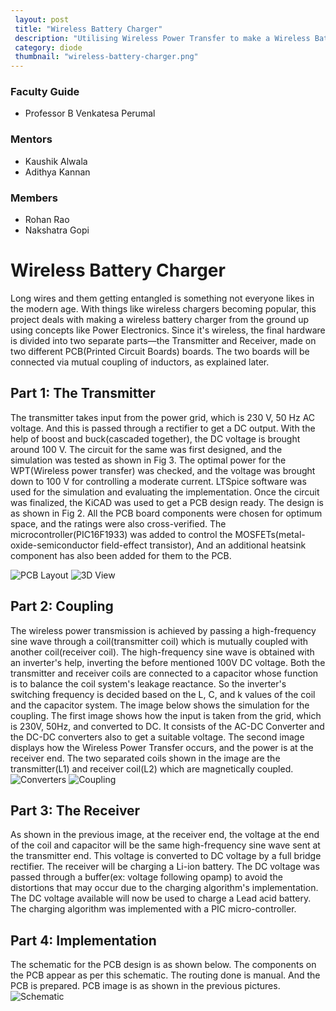 ```yaml
---
 layout: post
 title: "Wireless Battery Charger"
 description: "Utilising Wireless Power Transfer to make a Wireless Battery Charger"
 category: diode
 thumbnail: "wireless-battery-charger.png"
---
```


### Faculty Guide
- Professor B Venkatesa Perumal

### Mentors
- Kaushik Alwala
- Adithya Kannan

### Members
- Rohan Rao
- Nakshatra Gopi

# Wireless Battery Charger
Long wires and them getting entangled is something not everyone likes in the modern age. With things like wireless chargers becoming popular, this project deals with making a wireless battery charger from the ground up using concepts like Power Electronics. Since it's wireless, the final hardware is divided into two separate parts—the Transmitter and Receiver, made on two different PCB(Printed Circuit Boards) boards. The two boards will be connected via mutual coupling of inductors, as explained later.

## Part 1: The Transmitter
The transmitter takes input from the power grid, which is 230 V, 50 Hz AC voltage. And this is passed through a rectifier to get a DC output. With the help of boost and buck(cascaded together), the DC voltage is brought around 100 V. The circuit for the same was first designed, and the simulation was tested as shown in Fig 3. The optimal power for the WPT(Wireless power transfer) was checked, and the voltage was brought down to 100 V for controlling a moderate current. 
LTSpice software was used for the simulation and evaluating the implementation. Once the circuit was finalized, the KiCAD was used to get a PCB design ready. The design is as shown in Fig 2. All the PCB board components were chosen for optimum space, and the ratings were also cross-verified. The microcontroller(PIC16F1933) was added to control the MOSFETs(metal-oxide-semiconductor field-effect transistor), And an additional heatsink component has also been added for them to the PCB. 

![PCB Layout](/virtual-expo/assets/img/diode/WPTPCBlayout.jpg)
![3D View](/virtual-expo/assets/img/diode/WPTPCB.jpg)

## Part 2: Coupling
The wireless power transmission is achieved by passing a high-frequency sine wave through a coil(transmitter coil) which is mutually coupled with another coil(receiver coil). The high-frequency sine wave is obtained with an inverter's help, inverting the before mentioned 100V DC voltage. Both the transmitter and receiver coils are connected to a capacitor whose function is to balance the coil system's leakage reactance. So the inverter's switching frequency is decided based on the L, C, and k values of the coil and the capacitor system.
The image below shows the simulation for the coupling. The first image shows how the input is taken from the grid, which is 230V, 50Hz, and converted to DC. It consists of the AC-DC Converter and the DC-DC converters also to get a suitable voltage. The second image displays how the Wireless Power Transfer occurs, and the power is at the receiver end. The two separated coils shown in the image are the transmitter(L1) and receiver coil(L2) which are magnetically coupled.  
![Converters](/virtual-expo/assets/img/diode/WPTConverters.jpg)
![Coupling](/virtual-expo/assets/img/diode/WPTCoupling.jpg)

## Part 3: The Receiver
As shown in the previous image, at the receiver end, the voltage at the end of the coil and capacitor will be the same high-frequency sine wave sent at the transmitter end. This voltage is converted to DC voltage by a full bridge rectifier. The receiver will be charging a Li-ion battery. The DC voltage was passed through a buffer(ex: voltage following opamp) to avoid the distortions that may occur due to the charging algorithm's implementation. The DC voltage available will now be used to charge a Lead acid battery. The charging algorithm was implemented with a PIC micro-controller.

## Part 4: Implementation
The schematic for the PCB design is as shown below. The components on the PCB appear as per this schematic. The routing done is manual. And the PCB is prepared. PCB image is as shown in the previous pictures.
![Schematic](/virtual-expo/assets/img/diode/WPTSchematic1.jpg)


